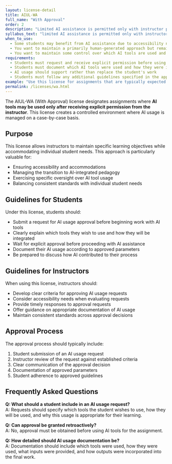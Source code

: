 ```yaml
---
layout: license-detail
title: AIUL-WA
full_name: "With Approval"
order: 2
description: "Limited AI assistance is permitted only with instructor pre-approval."
syllabus_text: "limited AI assistance is permitted only with instructor pre-approval. If you wish to use any AI tools, you must request permission in advance and document how they will be used."
when_to_use:
  - Some students may benefit from AI assistance due to accessibility needs
  - You want to maintain a primarily human-generated approach but remain flexible for specific cases
  - You want to maintain some control over which AI tools are used and how
requirements:
  - Students must request and receive explicit permission before using AI tools
  - Students must document which AI tools were used and how they were integrated into the work
  - AI usage should support rather than replace the student's work
  - Students must follow any additional guidelines specified in the approval
example: "Use this license for assignments that are typically expected to be completed without AI assistance, but where exceptions may be appropriate for specific students or circumstances."
permalink: /licenses/wa.html
---
```


The AIUL-WA (With Approval) license designates assignments where **AI tools may be used only after receiving explicit permission from the instructor**. This license creates a controlled environment where AI usage is managed on a case-by-case basis.

## Purpose

This license allows instructors to maintain specific learning objectives while accommodating individual student needs. This approach is particularly valuable for:

- Ensuring accessibility and accommodations
- Managing the transition to AI-integrated pedagogy
- Exercising specific oversight over AI tool usage
- Balancing consistent standards with individual student needs

## Guidelines for Students

Under this license, students should:

- Submit a request for AI usage approval before beginning work with AI tools
- Clearly explain which tools they wish to use and how they will be integrated
- Wait for explicit approval before proceeding with AI assistance
- Document their AI usage according to approved parameters
- Be prepared to discuss how AI contributed to their process

## Guidelines for Instructors

When using this license, instructors should:

- Develop clear criteria for approving AI usage requests
- Consider accessibility needs when evaluating requests
- Provide timely responses to approval requests
- Offer guidance on appropriate documentation of AI usage
- Maintain consistent standards across approval decisions

## Approval Process

The approval process should typically include:

1. Student submission of an AI usage request
2. Instructor review of the request against established criteria
3. Clear communication of the approval decision
4. Documentation of approved parameters
5. Student adherence to approved guidelines

## Frequently Asked Questions

**Q: What should a student include in an AI usage request?**  
A: Requests should specify which tools the student wishes to use, how they will be used, and why this usage is appropriate for their learning.

**Q: Can approval be granted retroactively?**  
A: No, approval must be obtained before using AI tools for the assignment.

**Q: How detailed should AI usage documentation be?**  
A: Documentation should include which tools were used, how they were used, what inputs were provided, and how outputs were incorporated into the final work.